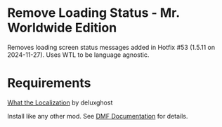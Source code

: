 # Remove Loading Status - Mr. Worldwide Edition
Removes loading screen status messages added in Hotfix #53 (1.5.11 on 2024-11-27). Uses WTL to be language agnostic.

# Requirements
[What the Localization](https://www.nexusmods.com/warhammer40kdarktide/mods/163) by deluxghost

Install like any other mod. See [DMF Documentation](https://dmf-docs.darkti.de/#/installing-mods) for details.

